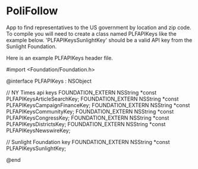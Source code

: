 PoliFollow
==========

App to find representatives to the US government by location and zip code. To compile you will need to create a class named PLFAPIKeys like the example below.  'PLFAPIKeysSunlightKey' should be a valid API key from the Sunlight Foundation.

Here is an example PLFAPIKeys header file.

#import <Foundation/Foundation.h>

@interface PLFAPIKeys : NSObject

// NY Times api keys
FOUNDATION_EXTERN NSString *const PLFAPIKeysArticleSearchKey;
FOUNDATION_EXTERN NSString *const PLFAPIKeysCampaignFinanceKey;
FOUNDATION_EXTERN NSString *const PLFAPIKeysCommunityKey;
FOUNDATION_EXTERN NSString *const PLFAPIKeysCongressKey;
FOUNDATION_EXTERN NSString *const PLFAPIKeysDistrictsKey;
FOUNDATION_EXTERN NSString *const PLFAPIKeysNewswireKey;

// Sunlight Foundation key
FOUNDATION_EXTERN NSString *const PLFAPIKeysSunlightKey;

@end
